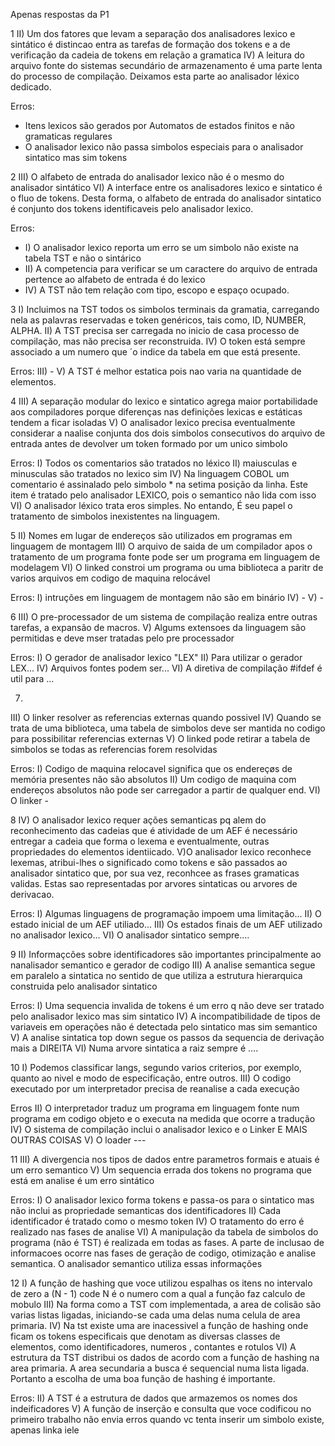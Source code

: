Apenas respostas da P1

1
II) Um dos fatores que levam a separação dos analisadores lexico e sintático é distincao entra as tarefas de formação dos tokens e a de verificação da cadeia de tokens em relação a gramatica
IV) A leitura do arquivo fonte do sistemas secundário de armazenamento é uma parte lenta do processo de compilação. Deixamos esta parte ao analisador léxico dedicado.

Erros:
- Itens lexicos são gerados por Automatos de estados finitos e não gramaticas regulares
- O analisador lexico não passa simbolos especiais para o analisador sintatico mas sim tokens

2
III) O alfabeto de entrada do analisador lexico não é o mesmo do analisador sintático
VI) A interface entre os analisadores lexico e sintatico é o fluo de tokens. Desta forma, o alfabeto de entrada do analisador sintatico é conjunto dos tokens identificaveis pelo analisador lexico.

Erros:
- I) O analisador lexico reporta um erro se um simbolo não existe na tabela TST e não o sintárico
- II) A competencia para verificar se um caractere do arquivo de entrada pertence ao alfabeto de entrada é do lexico
- IV) A TST não tem relação com tipo, escopo e espaço ocupado.

3
I) Incluimos na TST todos os simbolos terminais da gramatia, carregando nela as palavras reservadas e token genéricos, tais como, ID, NUMBER, ALPHA.
II) A TST precisa ser carregada no inicio de casa processo de compilação, mas não precisa ser reconstruida.
IV) O token está sempre associado a um numero que ´o indice da tabela em que está presente.

Erros:
III) -
V) A TST é melhor estatica pois nao varia na quantidade de elementos.

4
III) A separação modular do lexico e sintatico agrega maior portabilidade aos compiladores porque diferenças nas definições lexicas e estáticas tendem a ficar isoladas
V) O analisador lexico precisa eventualmente considerar a naalise conjunta dos dois simbolos consecutivos do arquivo de entrada antes de devolver um token formado por um unico simbolo

Erros:
I) Todos os comentarios são tratados no léxico
II) maiusculas e minusculas são tratados no lexico sim 
IV) Na linguagem COBOL um comentario é assinalado pelo simbolo * na setima posição da linha. Este item é tratado pelo analisador LEXICO, pois o semantico não lida com isso
VI) O analisador léxico trata eros simples. No entando, É seu papel o tratamento de simbolos inexistentes na linguagem.

5
II) Nomes em lugar de endereços são utilizados em programas em linguagem de montagem
III) O arquivo de saida de um compilador apos o tratamento de um programa fonte pode ser um programa em linguagem de modelagem
VI) O linked constroi um programa ou uma biblioteca a paritr de varios arquivos em codigo de maquina relocável

Erros:
I) intruções em linguagem de montagem não são em binário
IV) -
V) -

6
III) O pre-processador de um sistema de compilação realiza entre outras tarefas, a expansão de macros.
V) Algums extensoes da linguagem são permitidas e deve mser tratadas pelo pre processador

Erros:
I) O gerador de analisador lexico "LEX"
II) Para utilizar o gerador LEX...
IV) Arquivos fontes podem ser...
VI) A diretiva de compilação #ifdef é util para ...

7)
III) O linker resolver as referencias externas quando possivel
IV) Quando se trata de uma biblioteca, uma tabela de simbolos deve ser mantida no codigo para possibilitar referencias externas
V) O linked pode retirar a tabela de simbolos se todas as referencias forem resolvidas

Erros:
I) Codigo de maquina relocavel significa que os endereçøs de memória presentes não são absolutos
II) Um codigo de maquina com endereços absolutos não pode ser carregador a partir de qualquer end.
VI) O linker -

8
IV) O analisador lexico requer ações semanticas pq alem do reconhecimento das cadeias que é atividade de um AEF é necessário entregar a cadeia que forma o lexema e eventualmente, outras propriedades do elementos identiicado.
V)O analisador lexico reconhece lexemas, atribui-lhes o significado como tokens e são passados ao analisador sintatico que, por sua vez, reconhcee as frases gramaticas validas. Estas sao representadas por arvores sintaticas ou arvores de derivacao.

Erros:
I) Algumas linguagens de programação impoem uma limitação...
II) O estado inicial de um AEF utiliado...
III) Os estados finais de um AEF utilizado no analisador lexico...
VI) O analisador sintatico sempre....

9
II) Informaçcões sobre identificadores são importantes principalmente ao nanalisador semantico e gerador de codigo
III) A analise semantica segue em paralelo a sintatica no sentido de que utiliza a estrutura hierarquica construida pelo analisador sintatico

Erros:
I) Uma sequencia invalida de tokens é um erro q não deve ser tratado pelo analisador lexico mas sim sintatico
IV) A incompatibilidade de tipos de variaveis em operações não é detectada pelo sintatico mas sim semantico
V) A analise sintatica top down segue os passos da sequencia de derivação mais a DIREITA
VI) Numa arvore sintatica a raiz sempre é ....

10
I) Podemos classificar langs, segundo varios criterios, por exemplo, quanto ao nivel e modo de especificação, entre outros.
III) O codigo executado por um interpretador precisa de reanalise a cada execução

Erros
II) O interpretador traduz um programa em linguagem fonte num programa em codigo objeto e o executa na medida que ocorre a tradução
IV) O sistema de compilação inclui o analisador lexico e o Linker E MAIS OUTRAS COISAS
V) O loader ---

11
III) A divergencia nos tipos de dados entre parametros formais e atuais é um erro semantico
V) Um sequencia errada dos tokens no programa que está em analise é um erro sintático

Erros:
I) O analisador lexico forma tokens e passa-os para o sintatico mas não inclui as propriedade semanticas dos identificadores
II) Cada identificador é tratado como o mesmo token
IV) O tratamento do erro é realizado nas fases de analise
VI) A manipulação da tabela de simbolos do programa (não é TST) é realizada em todas as fases. A parte de inclusao de informacoes ocorre nas fases de geração de codigo, otimização e analise semantica. O analisador semantico utiliza essas informações

12
I) A função de hashing que voce utilizou espalhas os itens no intervalo de zero a (N - 1) code N é o numero com a qual a função faz calculo de mobulo
III) Na forma como a TST com implementada, a area de colisão são varias listas ligadas, iniciando-se cada uma delas numa celula de area primaria.
IV) Na tst existe uma are inacessivel a função de hashing onde ficam os tokens especificais que denotam as diversas classes de elementos, como identificadores, numeros , contantes e rotulos
VI) A estrutura da TST distribui os dados de acordo com a função de hashing na area primaria. A area secundaria a busca é sequencial numa lista ligada. Portanto a escolha de uma boa função de hashing é importante.

Erros:
II) A TST é a estrutura de dados que armazemos os nomes dos indeificadores
V) A função de inserção e consulta que voce codificou no primeiro trabalho não envia erros quando vc tenta inserir um simbolo existe, apenas linka iele
